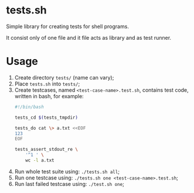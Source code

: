 tests.sh
========

Simple library for creating tests for shell programs.

It consist only of one file and it file acts as library and as test runner.

Usage
=====

1. Create directory `tests/` (name can vary);
2. Place `tests.sh` into `tests/`;
3. Create testcases, named `<test-case-name>.test.sh`, contains test code,
   written in bash, for example:
   ```bash
   #!/bin/bash

   tests_cd $(tests_tmpdir)

   tests_do cat \> a.txt <<EOF
   123
   EOF

   tests_assert_stdout_re \
       '^1 ' \
       wc -l a.txt
   ```
4. Run whole test suite using: `./tests.sh all`;
5. Run one testcase using: `./tests.sh one <test-case-name>.test.sh`;
6. Run last failed testcase using: `./test.sh one`;
